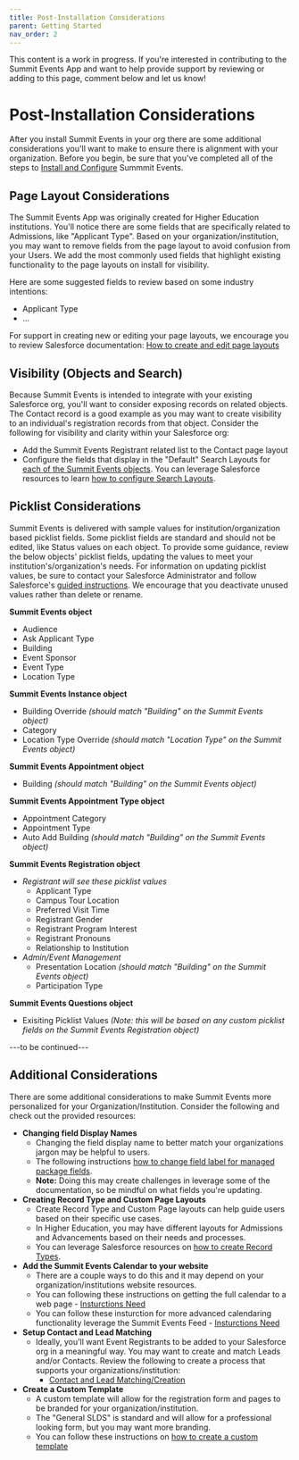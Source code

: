 ```yaml
---
title: Post-Installation Considerations
parent: Getting Started
nav_order: 2
---
```

This content is a work in progress. If you're interested in contributing to the Summit Events App and want to help provide support by reviewing or adding to this page, comment below and let us know!


# Post-Installation Considerations

After you install Summit Events in your org there are some additional considerations you'll want to make to ensure there is alignment with your organization. Before you begin, be sure that you've completed all of the steps to [Install and Configure](https://sfdo-community-sprints.github.io/summit-events-app-documentation/docs/Getting-Started/Installing/) Summmit Events.

## Page Layout Considerations
The Summit Events App was originally created for Higher Education institutions. You'll notice there are some fields that are specifically related to Admissions, like "Applicant Type". Based on your organization/institution, you may want to remove fields from the page layout to avoid confusion from your Users. We add the most commonly used fields that highlight existing functionality to the page layouts on install for visibility.

Here are some suggested fields to review based on some industry intentions:
* Applicant Type
* ...

For support in creating new or editing your page layouts, we encourage you to review Salesforce documentation: [How to create and edit page layouts](https://help.salesforce.com/articleView?id=customize_layoutcreate.htm&type=5)

## Visibility (Objects and Search) 
Because Summit Events is intended to integrate with your existing Salesforce org, you'll want to consider exposing records on related objects. The Contact record is a good example as you may want to create visibility to an individual's registration records from that object. Consider the following for visibility and clarity within your Salesforce org:

* Add the Summit Events Registrant related list to the Contact page layout
* Configure the fields that display in the "Default" Search Layouts for [each of the Summit Events objects](https://sfdo-community-sprints.github.io/summit-events-app-documentation/docs/object-field-resources/). You can leverage Salesforce resources to learn [how to configure Search Layouts](https://help.salesforce.com/articleView?id=search_results_setup_lex.htm&type=5).


## Picklist Considerations

Summit Events is delivered with sample values for institution/organization based picklist fields. Some picklist fields are standard and should not be edited, like Status values on each object. To provide some guidance, review the below objects' picklist fields, updating the values to meet your institution's/organization's needs. For information on updating picklist values, be sure to contact your Salesforce Administrator and follow Salesforce's [guided instructions](https://trailhead.salesforce.com/en/content/learn/modules/picklist_admin/picklist_admin_manage). We encourage that you deactivate unused values rather than delete or rename.

**Summit Events object**
* Audience
* Ask Applicant Type
* Building 
* Event Sponsor
* Event Type
* Location Type

**Summit Events Instance object**
* Building Override *(should match "Building" on the Summit Events object)*
* Category
* Location Type Override *(should match "Location Type" on the Summit Events object)*

**Summit Events Appointment object**
* Building *(should match "Building" on the Summit Events object)*

**Summit Events Appointment Type object**
* Appointment Category
* Appointment Type
* Auto Add Building *(should match "Building" on the Summit Events object)*

**Summit Events Registration object**
* *Registrant will see these picklist values*
  - Applicant Type
  - Campus Tour Location
  - Preferred Visit Time
  - Registrant Gender
  - Registrant Program Interest
  - Registrant Pronouns
  - Relationship to Institution
* *Admin/Event Management*
  - Presentation Location *(should match "Building" on the Summit Events object)*
  - Participation Type


**Summit Events Questions object**
* Exisiting Picklist Values *(Note: this will be based on any custom picklist fields on the Summit Events Registration object)*


---to be continued---


## Additional Considerations
There are some additional considerations to make Summit Events more personalized for your Organization/Institution. Consider the following and check out the provided resources:

* **Changing field Display Names**
    - Changing the field display name to better match your organizations jargon may be helpful to users.
    - The following instructions [how to change field label for managed package fields](https://www.greytrix.com/blogs/salesforce/2017/10/06/how-to-rename-the-field-label-in-salesforce-for-managed-package/).
    - **Note:** Doing this may create challenges in leverage some of the documentation, so be mindful on what fields you're updating.
* **Creating Record Type and Custom Page Layouts**
    - Create Record Type and Custom Page layouts can help guide users based on their specific use cases. 
    - In Higher Education, you may have different layouts for Admissions and Advancements based on their needs and processes.
    - You can leverage Salesforce resources on [how to create Record Types](https://trailhead.salesforce.com/en/content/learn/projects/customize-a-salesforce-object/create-record-types).
* **Add the Summit Events Calendar to your website**
    - There are a couple ways to do this and it may depend on your organization/institutions website resources.
    - You can following these instructions on getting the full calendar to a web page - [Insturctions Need]()
    - You can follow these insturction for more advanced calendaring functionality leverage the Summit Events Feed - [Insturctions Need]()
* **Setup Contact and Lead Matching** 
    - Ideally, you'll want Event Registrants to be added to your Salesforce org in a meaningful way. You may want to create and match Leads and/or Contacts. Review the following to create a process that supports your organizations/institution:
      - [Contact and Lead Matching/Creation](https://sfdo-community-sprints.github.io/summit-events-app-documentation/docs/advanced-features/contact-and-lead-matching/)
* **Create a Custom Template**
    - A custom template will allow for the registration form and pages to be branded for your organization/institution.
    - The "General SLDS" is standard and will allow for a professional looking form, but you may want more branding.
    - You can follow these instructions on [how to create a custom template](https://sfdo-community-sprints.github.io/summit-events-app-documentation/docs/advanced-features/custom-templates/)


